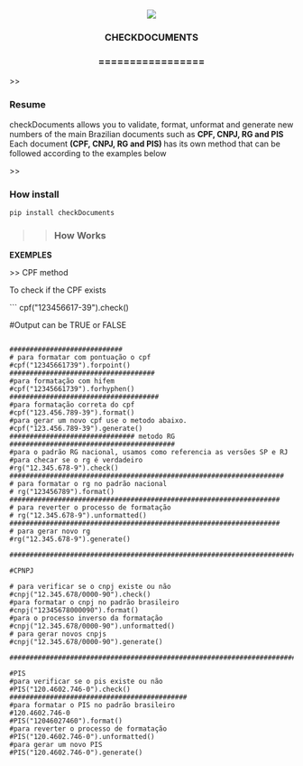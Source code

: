 
<h1 align="center">
<img src="https://img.shields.io/static/v1?label=CHECKDOCUMENTS%20POR&message=Bates&color=7159c1&style=flat-square&logo=ghost"/>
<h3> <p align="center">CHECKDOCUMENTS </p> </h3>
<h3> <p align="center"> ================= </p> </h3>
>> <h3> Resume </h3>
<p> checkDocuments allows you to validate, format, unformat and generate new numbers of the main Brazilian documents such as <b> CPF, CNPJ, RG and PIS </b>
Each document <b> (CPF, CNPJ, RG and PIS) </b> has its own method that can be followed according to the examples below </p>
>> <h3> How install </h3>

```
pip install checkDocuments

```

>> <h3> How Works </h3>

<p> <b> EXEMPLES </b> </p>
>> CPF method 
<p> To check if the CPF exists </p>
```
cpf("123456617-39").check()

#Output can be TRUE or FALSE

```

############################
# para formatar com pontuação o cpf
#cpf("12345661739").forpoint() 
####################################
#para formatação com hifem
#cpf("12345661739").forhyphen()
#####################################
#para formatação correta do cpf
#cpf("123.456.789-39").format()
#para gerar um novo cpf use o metodo abaixo.
#cpf("123.456.789-39").generate()
############################### metodo RG #########################################
#para o padrão RG nacional, usamos como referencia as versões SP e RJ
#para checar se o rg é verdadeiro
#rg("12.345.678-9").check()
####################################################################
# para formatar o rg no padrão nacional
# rg("123456789").format()
###################################################################
# para reverter o processo de formatação
# rg("12.345.678-9").unformatted()
###################################################################
# para gerar novo rg
#rg("12.345.678-9").generate()

####################################################################################

#CPNPJ

# para verificar se o cnpj existe ou não
#cnpj("12.345.678/0000-90").check()
#para formatar o cnpj no padrão brasileiro
#cnpj("12345678000090").format()
#para o processo inverso da formatação
#cnpj("12.345.678/0000-90").unformatted()
# para gerar novos cnpjs
#cnpj("12.345.678/0000-90").generate()

#####################################################################################

#PIS
#para verificar se o pis existe ou não
#PIS("120.4602.746-0").check()
############################################
#para formatar o PIS no padrão brasileiro
#120.4602.746-0
#PIS("12046027460").format()
#para reverter o processo de formatação
#PIS("120.4602.746-0").unformatted()
#para gerar um novo PIS
#PIS("120.4602.746-0").generate()

